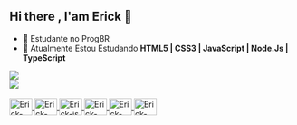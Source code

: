 ## Hi there , I'am Erick 👋 

- 🔭 Estudante no ProgBR
- 🌱 Atualmente Estou Estudando **HTML5 | CSS3 | JavaScript | Node.Js | TypeScript**

<div>
  <a href="https://github.com/deverickbr">
  <img heigth=180em src="https://github-readme-stats.vercel.app/api?username=DevErickBR&show_icons=true&theme=merko"/><br>
  <img heigth=180em src="https://github-readme-stats.vercel.app/api/top-langs/?username=anuraghazra&layout=compact&theme=dark"/>
</div>

<div style:"displat:inline-block;"><br>
  <img align="center" alt="Erick-html" height="30" width="40" src="https://cdn.jsdelivr.net/gh/devicons/devicon/icons/html5/html5-original.svg"/>
  <img align="center" alt="Erick-css" height="30" width="40" src="https://cdn.jsdelivr.net/gh/devicons/devicon/icons/css3/css3-original.svg"/>
  <img align="center" alt="Erick-js" height="30" width="40" src="https://cdn.jsdelivr.net/gh/devicons/devicon/icons/javascript/javascript-original.svg"/>
  <img align="center" alt="Erick-types" height="30" width="40" src="https://cdn.jsdelivr.net/gh/devicons/devicon/icons/typescript/typescript-original.svg" />
  <img align="center" alt="Erick-mddb" height="30" width="40" src="https://cdn.jsdelivr.net/gh/devicons/devicon/icons/mongodb/mongodb-original.svg"/>
  <img align="center" alt="Erick-mddb" height="30" width="40" src="https://cdn.jsdelivr.net/gh/devicons/devicon/icons/react/react-original-wordmark.svg" />

</div>
